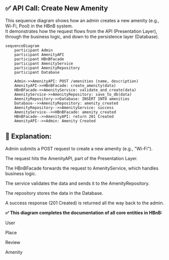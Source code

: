 ## ✅ API Call: Create New Amenity

This sequence diagram shows how an admin creates a new amenity (e.g., Wi-Fi, Pool) in the HBnB system.  
It demonstrates how the request flows from the API (Presentation Layer), through the business logic, and down to the persistence layer (Database).

```mermaid
sequenceDiagram
    participant Admin
    participant AmenityAPI
    participant HBnBFacade
    participant AmenityService
    participant AmenityRepository
    participant Database

    Admin->>AmenityAPI: POST /amenities (name, description)
    AmenityAPI->>HBnBFacade: create_amenity(data)
    HBnBFacade->>AmenityService: validate_and_create(data)
    AmenityService->>AmenityRepository: save_to_db(data)
    AmenityRepository->>Database: INSERT INTO amenities
    Database-->>AmenityRepository: amenity_created
    AmenityRepository-->>AmenityService: success
    AmenityService-->>HBnBFacade: amenity_created
    HBnBFacade-->>AmenityAPI: return 201 Created
    AmenityAPI-->>Admin: Amenity Created
```
## 📝 Explanation:

Admin submits a POST request to create a new amenity (e.g., "Wi-Fi").

The request hits the AmenityAPI, part of the Presentation Layer.

The HBnBFacade forwards the request to AmenityService, which handles business logic.

The service validates the data and sends it to the AmenityRepository.

The repository stores the data in the Database.

A success response (201 Created) is returned all the way back to the admin.


**✅ This diagram completes the documentation of all core entities in HBnB:**

User

Place

Review

Amenity
